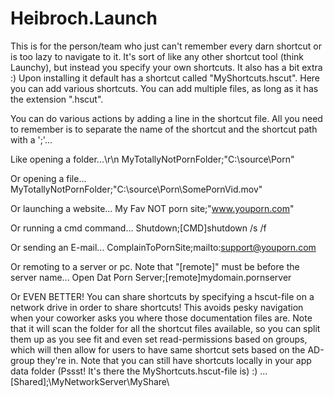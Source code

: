 # Heibroch.Launch
This is for the person/team who just can't remember every darn shortcut or is too lazy to navigate to it.
It's sort of like any other shortcut tool (think Launchy), but instead you specify your own shortcuts. It also has a bit extra :)
Upon installing it default has a shortcut called "MyShortcuts.hscut". Here you can add various shortcuts. You can add multiple
files, as long as it has the extension ".hscut".

You can do various actions by adding a line in the shortcut file. All you need to remember is to separate the name of the shortcut
and the shortcut path with a ';'...

Like opening a folder...\r\n
MyTotallyNotPornFolder;"C:\source\Porn\"

Or opening a file...
MyTotallyNotPornFolder;"C:\source\Porn\SomePornVid.mov"

Or launching a website...
My Fav NOT porn site;"www.youporn.com"

Or running a cmd command...
Shutdown;[CMD]shutdown /s /f

Or sending an E-mail...
ComplainToPornSite;mailto:support@youporn.com

Or remoting to a server or pc. Note that "[remote]" must be before the server name...
Open Dat Porn Server;[remote]mydomain.pornserver

Or EVEN BETTER! You can share shortcuts by specifying a hscut-file on a network drive in order to share shortcuts! This
avoids pesky navigation when your coworker asks you where those documentation files are. Note that it will scan the folder for 
all the shortcut files available, so you can split them up as you see fit and even set read-permissions based on groups, which
will then allow for users to have same shortcut sets based on the AD-group they're in. Note that you can still have shortcuts locally
in your app data folder (Pssst! It's there the MyShortcuts.hscut-file is) :) ...
[Shared];\\MyNetworkServer\MyShare\
